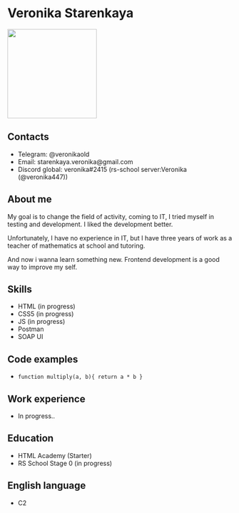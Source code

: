 <h1>Veronika Starenkaya</h1>
<img src="https://cdn.discordapp.com/attachments/1049746882336923669/1049746919334891542/8936636f-1d8f-433c-9645-c733ed9168b0.png" style="width: 200px;">
<h2>Contacts</h2>
<ul> 
  <li>Telegram: @veronikaold</li>
  <li>Email: starenkaya.veronika@gmail.com</li>
  <li>Discord global: veronika#2415 (rs-school server:Veronika (@veronika447))</li>
</ul>
<h2>About me</h2>
<p>My goal is to change the field of activity, coming to IT, I tried myself in testing and development. I liked the development better.</p>
<p>Unfortunately, I have no experience in IT, but I have three years of work as a teacher of mathematics at school and tutoring.</p>
<p>And now i wanna learn something new. Frontend development is a good way to improve my self.</p>
<h2>Skills</h2>
<ul> 
  <li>HTML (in progress)</li>
  <li>CSS5 (in progress)</li>
  <li>JS (in progress)</li>
  <li>Postman</li>
  <li>SOAP UI</li>
</ul>
<h2>Code examples</h2>
<ul> 
  <li>
    <code>function multiply(a, b){ return a * b }</code>
</li>
</ul>
<h2>Work experience</h2>
<ul> 
  <li>In progress..</li>
</ul>
<h2>Education</h2>
<ul> 
  <li>HTML Academy (Starter)</li>
  <li>RS School Stage 0 (in progress)</li>
</ul>
<h2>English language</h2>
<ul> 
  <li>C2</li>
</ul>
